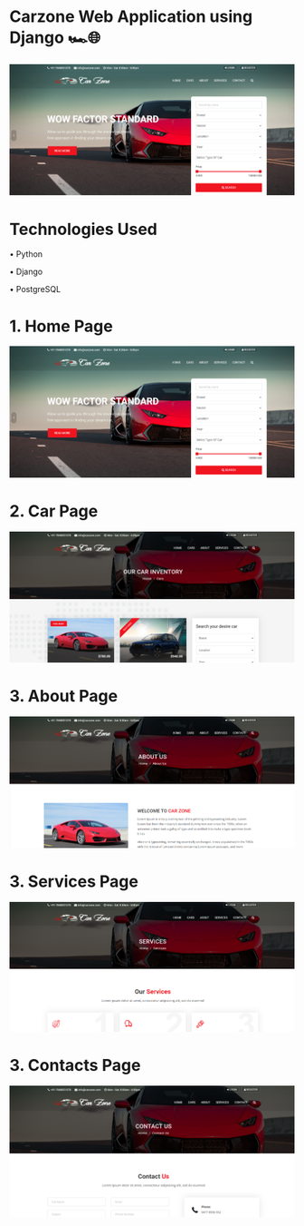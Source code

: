 # Carzone Web Application using Django 🏎️🌐

![app](https://github.com/KiranKumarMalik/Carzone-web-application-using-Django/blob/b459df58858ed6710544862a4592c7b46161d362/ss/home.png)

# Technologies Used
• Python

• Django

• PostgreSQL

# 1. Home Page

![home](https://github.com/KiranKumarMalik/Carzone-web-application-using-Django/blob/b459df58858ed6710544862a4592c7b46161d362/ss/home.png)


# 2. Car Page

![car](https://github.com/KiranKumarMalik/Carzone-web-application-using-Django/blob/b459df58858ed6710544862a4592c7b46161d362/ss/car.png)

# 3. About Page

![about](https://github.com/KiranKumarMalik/Carzone-web-application-using-Django/blob/b459df58858ed6710544862a4592c7b46161d362/ss/about.png)

# 3. Services Page

![about](https://github.com/KiranKumarMalik/Carzone-web-application-using-Django/blob/b459df58858ed6710544862a4592c7b46161d362/ss/services.png)

# 3. Contacts Page

![about](https://github.com/KiranKumarMalik/Carzone-web-application-using-Django/blob/b459df58858ed6710544862a4592c7b46161d362/ss/contacts.png)

